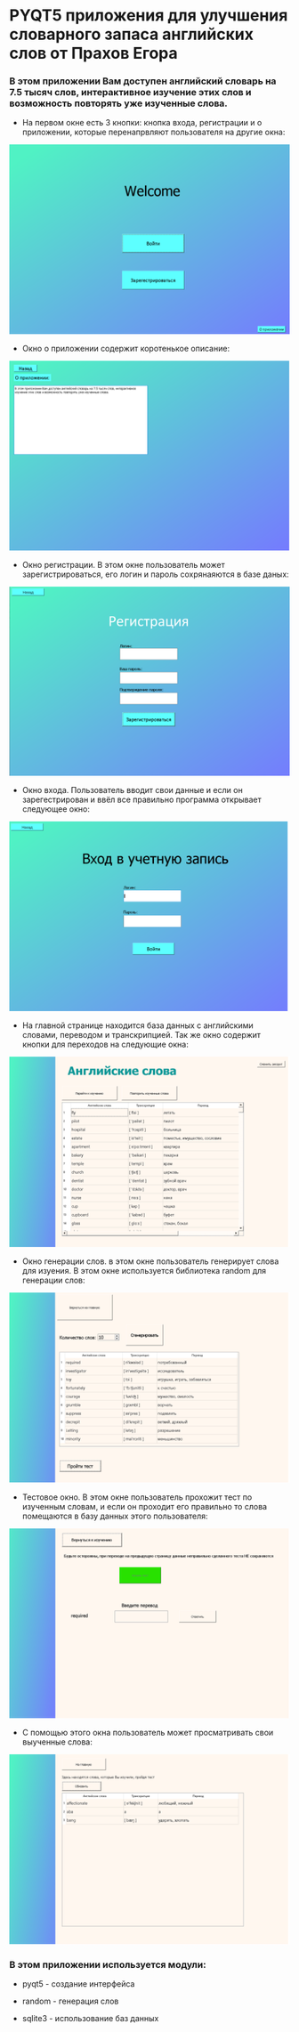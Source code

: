 <h1> PYQT5 приложения для улучшения словарного запаса английских слов от Прахов Егора</h1>
<h3>В этом приложении Вам доступен английский словарь на 7.5 тысяч слов,
интерактивное изучение этих слов и возможность повторять уже изученные слова.</h3>

+ На первом окне есть 3 кнопки: кнопка входа, регистрации и о приложении, 
которые перенапрвляют пользователя на другие окна:

![loading...](https://github.com/PrakhovEgor/PQTY-project/blob/main/1.png)

+ Окно о приложении содержит коротенькое описание:

![loading...](https://github.com/PrakhovEgor/PQTY-project/blob/main/2.png)

+ Окно регистрации. В этом окне пользователь может зарегистрироваться, его логин и пароль сохрянаяются в базе даных:

![loading...](https://github.com/PrakhovEgor/PQTY-project/blob/main/3.png)

+ Окно входа. Пользователь вводит свои данные и если он зарегестрирован и ввёл все правильно программа открывает следующее окно:

![loading...](https://github.com/PrakhovEgor/PQTY-project/blob/main/4.png)

+ На главной странице находится база данных с английскими словами, переводом и транскрипцией.
Так же окно содержит кнопки для переходов на следующие окна:

![loading...](https://github.com/PrakhovEgor/PQTY-project/blob/main/5.png)

+ Окно генерации слов. в этом окне пользователь генерирует слова для изуения. В этом окне используется библиотека random для генерации слов:

![loading...](https://github.com/PrakhovEgor/PQTY-project/blob/main/6.png)

+ Тестовое окно. В этом окне пользователь прохожит тест по изученным словам, и если он проходит его правильно то слова помещаются в базу данных этого пользователя:

![loading...](https://github.com/PrakhovEgor/PQTY-project/blob/main/7.png)

+ С помощью этого окна пользователь может просматривать свои выученные слова:

![loading...](https://github.com/PrakhovEgor/PQTY-project/blob/main/8.png)

<h3>В этом приложении используется модули:</h3>

+ pyqt5 - создание интерфейса

+ random - генерация слов

+ sqlite3 - использование баз данных

